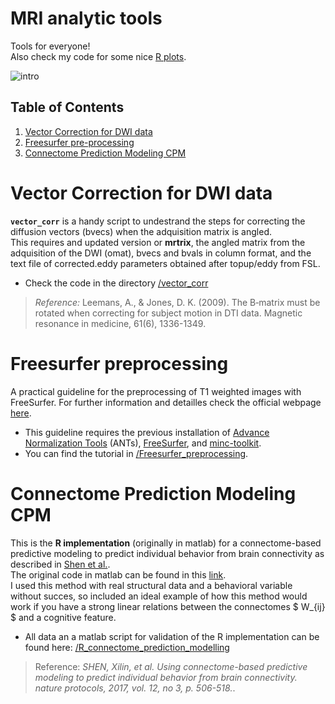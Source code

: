 # MRI analytic tools  
Tools for everyone!  
Also check my code for some nice [R plots](https://github.com/rcruces/R-graph).  

![intro](https://farm3.staticflickr.com/2019/2197059771_7179f83ed1_z.jpg)  
  
## Table of Contents  
1. [Vector Correction for DWI data](#vector-correction-for-dwi-data)
1. [Freesurfer pre-processing](#freesurfer-preprocessing)
1. [Connectome Prediction Modeling CPM](#connectome-prediction-modeling-cpm)
  
# Vector Correction for DWI data 
**`vector_corr`** is a handy script to undestrand the steps for correcting the diffusion vectors (bvecs) when the adquisition matrix is angled.    
This requires and updated version or **mrtrix**, the angled matrix from the adquisition of the DWI (omat), bvecs and bvals in column format, and the text file of corrected.eddy parameters obtained after topup/eddy from FSL.  
- Check the code in the directory [/vector_corr](https://github.com/rcruces/MRI_analytic_tools/tree/master/vector_corr)  
>*Reference:* Leemans, A., & Jones, D. K. (2009). The B‐matrix must be rotated when correcting for subject motion in DTI data. Magnetic resonance in medicine, 61(6), 1336-1349.  
 
# Freesurfer preprocessing  
A practical guideline for the preprocessing of T1 weighted images with FreeSurfer. For further information and detailles check the official webpage [here](https://surfer.nmr.mgh.harvard.edu/).  
- This guideline requires the previous installation of [Advance Normalization Tools](https://stnava.github.io/ANTs/) (ANTs), [FreeSurfer](https://surfer.nmr.mgh.harvard.edu/fswiki/DownloadAndInstall), and [minc-toolkit](https://github.com/BIC-MNI/minc-toolkit).  
- You can find the tutorial in [/Freesurfer_preprocessing]().
  
# Connectome Prediction Modeling CPM
This is the **R implementation** (originally in matlab) for a connectome-based predictive modeling to predict individual behavior from brain connectivity as described in [Shen et al.](https://www.nature.com/articles/nprot.2016.178).  
The original code in matlab can be found in this [link](https://www.nitrc.org/frs/?group_id=51).  
I used this method with real structural data and a behavioral variable without succes, so included an ideal example of how this method would work if you have a strong linear relations between the connectomes $ W_{ij} $ and a cognitive feature.  
- All data an a matlab script for validation of the R implementation can be found here: [/R_connectome_prediction_modelling]()   
> Reference: *SHEN, Xilin, et al. Using connectome-based predictive modeling to predict individual behavior from brain connectivity. nature protocols, 2017, vol. 12, no 3, p. 506-518.*.  
